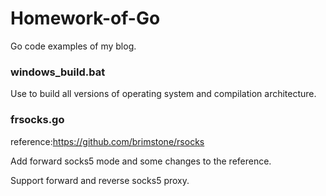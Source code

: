 # Homework-of-Go
Go code examples of my blog.

### windows_build.bat

Use to build all versions of operating system and compilation architecture.

### frsocks.go

reference:https://github.com/brimstone/rsocks

Add forward socks5 mode and some changes to the reference.

Support forward and reverse socks5 proxy.
